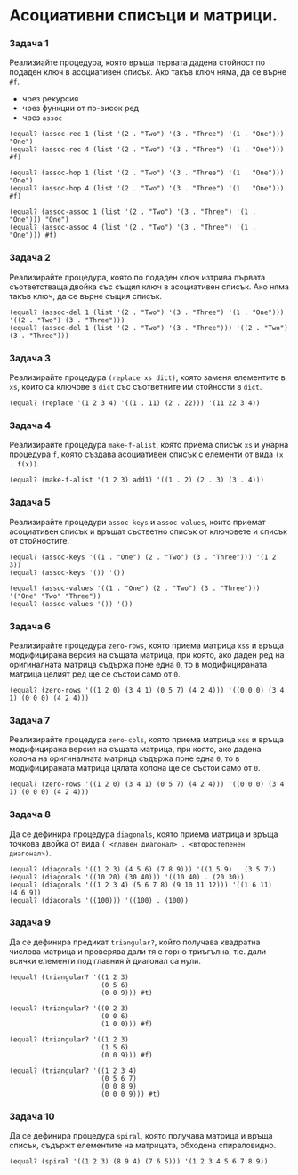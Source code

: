 # Асоциативни списъци и матрици.

### Задача 1
Реализиайте процедура, която връща първата дадена стойност по подаден ключ в асоциативен списък. Ако такъв ключ няма, да се върне `#f`.

 - чрез рекурсия
 - чрез функции от по-висок ред
 - чрез `assoc`

```racket
(equal? (assoc-rec 1 (list '(2 . "Two") '(3 . "Three") '(1 . "One"))) "One")
(equal? (assoc-rec 4 (list '(2 . "Two") '(3 . "Three") '(1 . "One"))) #f)

(equal? (assoc-hop 1 (list '(2 . "Two") '(3 . "Three") '(1 . "One"))) "One")
(equal? (assoc-hop 4 (list '(2 . "Two") '(3 . "Three") '(1 . "One"))) #f)

(equal? (assoc-assoc 1 (list '(2 . "Two") '(3 . "Three") '(1 . "One"))) "One")
(equal? (assoc-assoc 4 (list '(2 . "Two") '(3 . "Three") '(1 . "One"))) #f)
```

### Задача 2
Реализирайте процедура, която по подаден ключ изтрива първата съответстваща двойка със същия ключ в асоциативен списък. Ако няма такъв ключ, да се върне същия списък.

```raclet
(equal? (assoc-del 1 (list '(2 . "Two") '(3 . "Three") '(1 . "One"))) '((2 . "Two") (3 . "Three")))
(equal? (assoc-del 1 (list '(2 . "Two") '(3 . "Three"))) '((2 . "Two") (3 . "Three")))
```

### Задача 3
Реализирайте процедура `(replace xs dict)`, която заменя елементите в `xs`, които са ключове в `dict` със съответните им стойности в `dict`.

```racket
(equal? (replace '(1 2 3 4) '((1 . 11) (2 . 22))) '(11 22 3 4))
```

### Задача 4
Реализирайте процедура `make-f-alist`, която приема списък `xs` и унарна процедура `f`, която създава асоциативен списък с елементи от вида `(x . f(x))`.

```racket
(equal? (make-f-alist '(1 2 3) add1) '((1 . 2) (2 . 3) (3 . 4)))
```

### Задача 5
Реализирайте процедури `assoc-keys` и `assoc-values`, които приемат асоциативен списък и връщат съответно списък от ключовете и списък от стойностите.

```racket
(equal? (assoc-keys '((1 . "One") (2 . "Two") (3 . "Three"))) '(1 2 3))
(equal? (assoc-keys '()) '())

(equal? (assoc-values '((1 . "One") (2 . "Two") (3 . "Three"))) '("One" "Two" "Three"))
(equal? (assoc-values '()) '())

```

### Задача 6
Реализирайте процедура `zero-rows`, която приема матрица `xss` и връща модифицирана версия на същата матрица, при която, ако даден ред на оригиналната матрица съдържа поне една `0`, то в модифицираната матрица целият ред ще се състои само от `0`.

```racket
(equal? (zero-rows '((1 2 0) (3 4 1) (0 5 7) (4 2 4))) '((0 0 0) (3 4 1) (0 0 0) (4 2 4)))
```

### Задача 7
Реализирайте процедура `zero-cols`, която приема матрица `xss` и връща модифицирана версия на същата матрица, при която, ако дадена колона на оригиналната матрица съдържа поне една `0`, то в модифицираната матрица цялата колона ще се състои само от `0`.

```racket
(equal? (zero-rows '((1 2 0) (3 4 1) (0 5 7) (4 2 4))) '((0 0 0) (3 4 1) (0 0 0) (4 2 4)))
```

### Задача 8
Да се дефинира процедура `diagonals`, която приема матрица и връща точкова двойка от вида `( <главен диагонал> . <второстепенен диагонал>)`.

```
(equal? (diagonals '((1 2 3) (4 5 6) (7 8 9))) '((1 5 9) . (3 5 7))
(equal? (diagonals '((10 20) (30 40))) '((10 40) . (20 30))
(equal? (diagonals '((1 2 3 4) (5 6 7 8) (9 10 11 12))) '((1 6 11) . (4 6 9))
(equal? (diagonals '((100))) '((100) . (100))
```

### Задача 9
Да се дефинира предикат `triangular?`, който получава квадратна числова матрица и проверява дали тя е горно триъгълна, т.е. дали всички елементи под главния ѝ диагонал са нули.

```racket
(equal? (triangular? '((1 2 3)
                       (0 5 6)
                       (0 0 9))) #t)

(equal? (triangular? '((0 2 3)
                       (0 0 6)
                       (1 0 0))) #f)

(equal? (triangular? '((1 2 3)
                       (1 5 6)
                       (0 0 9))) #f)

(equal? (triangular? '((1 2 3 4)
                       (0 5 6 7)
                       (0 0 8 9)
                       (0 0 0 9))) #t)
```

### Задача 10
Да се дефинира процедура `spiral`, която получава матрица и връща списък, съдържт елементите на матрицата, обходена спираловидно.

```racket
(equal? (spiral '((1 2 3) (8 9 4) (7 6 5))) '(1 2 3 4 5 6 7 8 9))
```